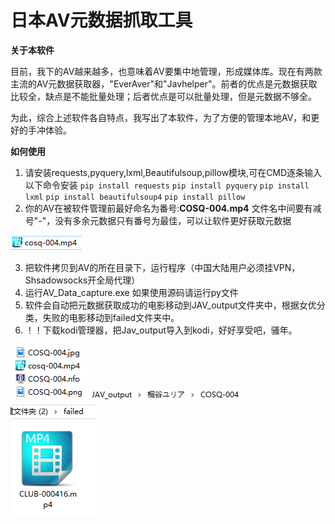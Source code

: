 日本AV元数据抓取工具  
========================
**关于本软件**

目前，我下的AV越来越多，也意味着AV要集中地管理，形成媒体库。现在有两款主流的AV元数据获取器，"EverAver"和"Javhelper"。前者的优点是元数据获取比较全，缺点是不能批量处理；后者优点是可以批量处理，但是元数据不够全。

为此，综合上述软件各自特点，我写出了本软件，为了方便的管理本地AV，和更好的手冲体验。

**如何使用**
1. 请安装requests,pyquery,lxml,Beautifulsoup,pillow模块,可在CMD逐条输入以下命令安装
  `pip install requests`
  `pip install pyquery`
  `pip install lxml`
  `pip install beautifulsoup4`
  `pip install pillow`
2. 你的AV在被软件管理前最好命名为番号:**COSQ-004.mp4**
文件名中间要有减号"-"，没有多余元数据只有番号为最佳，可以让软件更好获取元数据

![](readme1.PNG)

3. 把软件拷贝到AV的所在目录下，运行程序（中国大陆用户必须挂VPN，Shsadowsocks开全局代理）
4. 运行AV_Data_capture.exe 如果使用源码请运行py文件
5. 软件会自动把元数据获取成功的电影移动到JAV_output文件夹中，根据女优分类，失败的电影移动到failed文件夹中。
6. ！！下载kodi管理器，把Jav_output导入到kodi，好好享受吧，骚年。

![](readme2.PNG)
![](readme3.PNG)
![](readme4.PNG)
  
